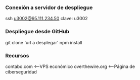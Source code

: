 ### Conexión a servidor de despliegue
ssh u3002@95.111.234.50
clave: u3002

### Despliegue desde GitHub
git clone 'url a desplegar'
npm install

### Recursos
contabo.com <--VPS económico 
overthewire.org <--Página de ciberseguridad